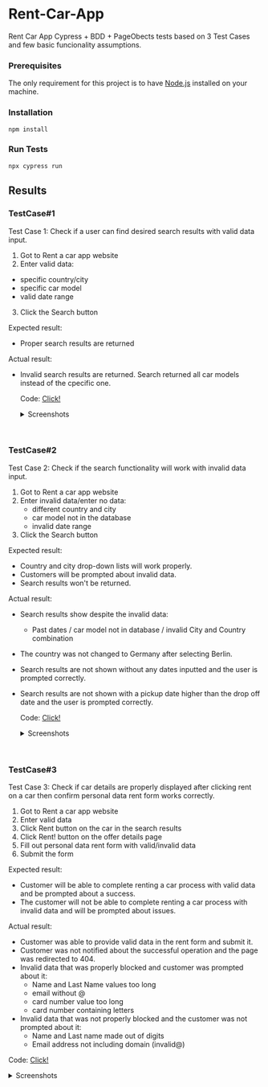 # Rent-Car-App

Rent Car App Cypress + BDD + PageObects tests based on 3 Test Cases and few basic funcionality assumptions.

### Prerequisites

The only requirement for this project is to have [Node.js](https://nodejs.org/en/) installed on your machine.

### Installation

```shell
npm install
```

### Run Tests

```shell
npx cypress run
```

## Results

### TestCase#1

Test Case 1: Check if a user can find desired search results with valid data input.
1. Got to Rent a car app website
2. Enter valid data:
- specific country/city 
- specific car model 
- valid date range 
3. Click the Search button

Expected result:
- Proper search results are returned

Actual result:
- Invalid search results are returned. Search returned all car models instead of the cpecific one.

  Code: [Click!](cypress/e2e/features/TestCase1/TestCase1StepDef.js)
  
  <details> 
   <summary markdown="span">Screenshots</summary>
    
   ![Search page -- Valid Search (failed)](https://user-images.githubusercontent.com/99098000/212421415-9d3a6f04-2e3c-4c9e-b3d5-2854bd04fde3.png)

  </details>

<br>

### TestCase#2

Test Case 2: Check if the search functionality will work with invalid data input.
1. Got to Rent a car app website
2. Enter invalid data/enter no data:
   - different country and city
   - car model not in the database
   - invalid date range
3. Click the Search button

Expected result:
- Country and city drop-down lists will work properly.
- Customers will be prompted about invalid data.
- Search results won't be returned.

Actual result:
- Search results show despite the invalid data:
  - Past dates / car model not in database / invalid City and Country combination
- The country was not changed to Germany after selecting Berlin.
- Search results are not shown without any dates inputted and the user is prompted correctly.
- Search results are not shown with a pickup date higher than the drop off date and the user is prompted correctly.

  Code: [Click!](cypress/e2e/features/TestCase2/TestCase2StepDef.js)
  
  <details> 
   <summary markdown="span">Screenshots</summary>
   
   ![Search page -- I enter invalid data#1 (failed)](https://user-images.githubusercontent.com/99098000/212421883-3480c052-1029-4303-9ba0-f06ebce2726f.png)
   
   ![Search page -- I enter invalid data#2 (failed)](https://user-images.githubusercontent.com/99098000/212421892-53f0071b-a032-4a98-a059-b637c81fb317.png)
   
   ![Search page -- I enter invalid data#3 (failed)](https://user-images.githubusercontent.com/99098000/212421896-61841dc0-e10d-445a-a54f-f54b6a9fffa7.png)

   
  </details>

<br>

### TestCase#3

Test Case 3: Check if car details are properly displayed after clicking rent on a car then
    confirm personal data rent form works correctly.
1. Got to Rent a car app website
2. Enter valid data
3. Click Rent button on the car in the search results
4. Click Rent! button on the offer details page
5. Fill out personal data rent form with valid/invalid data
6. Submit the form

Expected result:
- Customer will be able to complete renting a car process with valid data and 
    be prompted about a success.
- The customer will not be able to complete renting a car process with invalid data and
    will be prompted about issues.

Actual result:
- Customer was able to provide valid data in the rent form and submit it.
- Customer was not notified about the successful operation and the page was redirected to 404.
- Invalid data that was properly blocked and customer was prompted about it:
  - Name and Last Name values too long
  - email without @
  - card number value too long
  - card number containing letters 
- Invalid data that was not properly blocked and the customer was not prompted about it:
  - Name and Last name made out of digits
  - Email address not including domain (invalid@)

Code: [Click!](cypress/e2e/features/TestCase3/TestCase3StepDef.js)
  
  <details> 
   <summary markdown="span">Screenshots</summary>
   
  ![User's journey to renting a car -- Invalid data#2 (failed)](https://user-images.githubusercontent.com/99098000/212423011-9ede1944-ea71-4c12-afe0-66716fd91689.png)

  ![User's journey to renting a car -- Valid data (failed)](https://user-images.githubusercontent.com/99098000/212423020-55e8dd14-eecc-4bdf-b029-606901152a83.png)

  </details>

<br>

